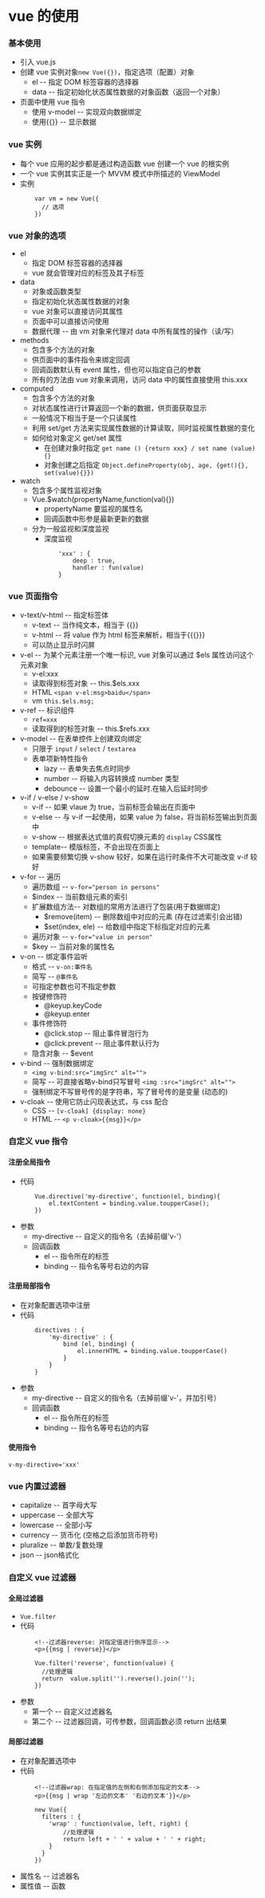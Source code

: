 # vue 的使用
### 基本使用
- 引入 vue.js 
- 创建 vue 实例对象`new Vue({})`，指定选项（配置）对象
	- el -- 指定 DOM 标签容器的选择器
	- data -- 指定初始化状态属性数据的对象函数（返回一个对象）
- 页面中使用 vue 指令
	- 使用 v-model -- 实现双向数据绑定
	- 使用{{}} -- 显示数据

### vue 实例
- 每个 vue 应用的起步都是通过构造函数 vue 创建一个 vue 的根实例
- 一个 vue 实例其实正是一个 MVVM 模式中所描述的 ViewModel
- 实例
	```
		var vm = new Vue({
		  // 选项
		})
	```

### vue 对象的选项
- el 
	- 指定 DOM 标签容器的选择器
	- vue 就会管理对应的标签及其子标签
- data 
	- 对象或函数类型
	- 指定初始化状态属性数据的对象
	- vue 对象可以直接访问其属性
	- 页面中可以直接访问使用
	- 数据代理 -- 由 vm 对象来代理对 data 中所有属性的操作（读/写）
- methods
	- 包含多个方法的对象
	- 供页面中的事件指令来绑定回调
	- 回调函数默认有 event 属性，但也可以指定自己的参数
	- 所有的方法由 vue 对象来调用，访问 data 中的属性直接使用 this.xxx
- computed
	- 包含多个方法的对象
	- 对状态属性进行计算返回一个新的数据，供页面获取显示
	- 一般情况下相当于是一个只读属性
	- 利用 set/get 方法来实现属性数据的计算读取，同时监视属性数据的变化
	- 如何给对象定义 get/set 属性
		- 在创建对象时指定
			`get name () {return xxx} / set name (value) {}`
		- 对象创建之后指定
			`Object.defineProperty(obj, age, {get(){}, set(value){}})`
- watch 
	- 包含多个属性监视对象
	- Vue.$watch(propertyName,function(val){})
		- propertyName 要监视的属性名
		- 回调函数中形参是最新更新的数据
	- 分为一般监视和深度监视
		- 深度监视
			```
				'xxx' : {
					deep : true,
					handler : fun(value)
				}
			```

### vue 页面指令
- v-text/v-html -- 指定标签体
    - v-text -- 当作纯文本，相当于 {{}}
    - v-html -- 将 value 作为 html 标签来解析，相当于{{{}}}
    - 可以防止显示时闪屏
- v-el -- 为某个元素注册一个唯一标识, vue 对象可以通过 $els 属性访问这个元素对象
	- v-el:xxx
	- 读取得到标签对象 -- this.$els.xxx
	- HTML `<span v-el:msg>baidu</span>`
	- vm `this.$els.msg;`
- v-ref -- 标识组件
	- `ref=xxx`
	- 读取得到的标签对象 -- this.$refs.xxx
- v-model -- 在表单控件上创建双向绑定
	- 只限于 `input` / `select` / `textarea`
	- 表单项新特性指令
		- lazy -- 表单失去焦点时同步
		- number -- 将输入内容转换成 number 类型
		- debounce -- 设置一个最小的延时.在输入后延时同步
- v-if / v-else / v-show
    - v-if -- 如果 vlaue 为 true，当前标签会输出在页面中
	- v-else -- 与 v-if 一起使用，如果 value 为 false，将当前标签输出到页面中
	- v-show -- 根据表达式值的真假切换元素的 `display` CSS属性
	- template-- 模版标签，不会出现在页面上
	- 如果需要频繁切换 v-show 较好，如果在运行时条件不大可能改变 v-if 较好
- v-for -- 遍历
    - 遍历数组 -- `v-for="person in persons"` 
    - $index -- 当前数组元素的索引
    - 扩展数组方法-- 对数组的常用方法进行了包装(用于数据绑定)
		- $remove(item) -- 删除数组中对应的元素 (存在过滤索引会出错)
		- $set(index, ele) -- 给数组中指定下标指定对应的元素 
	- 遍历对象 -- `v-for="value in person"`  
	- $key -- 当前对象的属性名
- v-on -- 绑定事件监听
    - 格式 -- `v-on:事件名`
    - 简写 -- `@事件名`
    - 可指定参数也可不指定参数
    - 按键修饰符
	    - @keyup.keyCode   
	    - @keyup.enter
    - 事件修饰符
	    - @click.stop -- 阻止事件冒泡行为
	    - @click.prevent -- 阻止事件默认行为
    - 隐含对象 -- $event
- v-bind -- 强制数据绑定
	- `<img v-bind:src="imgSrc" alt="">`
    - 简写 -- 可直接省略v-bind只写冒号 `<img :src="imgSrc" alt="">`
    - 强制绑定不写冒号传的是字符串，写了冒号传的是变量 (动态的)
- v-cloak -- 使用它防止闪现表达式，与 css 配合
	- CSS --  `[v-cloak] {display: none}`
	- HTML --  `<p v-cloak>{{msg}}</p>`

### 自定义 vue 指令
#### 注册全局指令
- 代码
	```
		Vue.directive('my-directive', function(el, binding){
			el.textContent = binding.value.toupperCase();
		})
	```
- 参数
	- my-directive -- 自定义的指令名（去掉前缀'v-'）
	- 回调函数
		- el -- 指令所在的标签
		- binding -- 指令名等号右边的内容

#### 注册局部指令
- 在对象配置选项中注册
- 代码
	```
		directives : {
			'my-directive' : {
				bind (el, binding) {
					el.innerHTML = binding.value.toupperCase()
        		}
    		}
  		}
	```
- 参数
	- my-directive -- 自定义的指令名（去掉前缀'v-'，并加引号）
	- 回调函数
		- el -- 指令所在的标签
		- binding -- 指令名等号右边的内容

#### 使用指令
`v-my-directive='xxx'`

### vue 内置过滤器
- capitalize -- 首字母大写
- uppercase -- 全部大写
- lowercase -- 全部小写
- currency -- 货币化 (空格之后添加货币符号)
- pluralize -- 单数/复数处理
- json -- json格式化

### 自定义 vue 过滤器
#### 全局过滤器
- `Vue.filter`
- 代码
	```
		<!--过滤器reverse: 对指定值进行倒序显示-->
		<p>{{msg | reverse}}</p>

	    Vue.filter('reverse', function(value) {
	      //处理逻辑
	      return  value.split('').reverse().join('');
	    })
	```
- 参数
	- 第一个 -- 自定义过滤器名
	- 第二个 -- 过滤器回调，可传参数，回调函数必须 return 出结果

#### 局部过滤器
- 在对象配置选项中
- 代码
	```
		<!--过滤器wrap: 在指定值的左侧和右侧添加指定的文本-->
		<p>{{msg | wrap '左边的文本' '右边的文本'}}</p>

	    new Vue({
	      filters : {
	        'wrap' : function(value, left, right) {
	            //处理逻辑
	            return left + ' ' + value + ' ' + right;
	        }
	      }
	    })
	```
- 属性名 -- 过滤器名
- 属性值 -- 函数